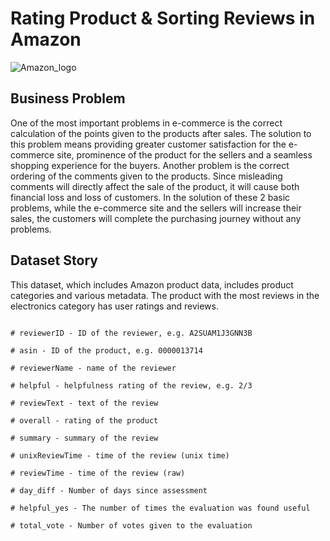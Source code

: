 # Rating Product & Sorting Reviews in Amazon


![Amazon_logo](https://user-images.githubusercontent.com/61653147/225285521-b1cd9e04-df8e-4406-afb2-180901c88474.svg)

## Business Problem

One of the most important problems in e-commerce is the correct calculation of the points given to the products after sales. The solution to this problem means providing greater customer satisfaction for the e-commerce site, prominence of the product for the sellers and a seamless shopping experience for the buyers. Another problem is the correct ordering of the comments given to the products. Since misleading comments will directly affect the sale of the product, it will cause both financial loss and loss of customers. In the solution of these 2 basic problems, while the e-commerce site and the sellers will increase their sales, the customers will complete the purchasing journey without any problems.


## Dataset Story

This dataset, which includes Amazon product data, includes product categories and various metadata. The product with the most reviews in the electronics category has user ratings and reviews.

```

# reviewerID - ID of the reviewer, e.g. A2SUAM1J3GNN3B

# asin - ID of the product, e.g. 0000013714

# reviewerName - name of the reviewer

# helpful - helpfulness rating of the review, e.g. 2/3

# reviewText - text of the review

# overall - rating of the product

# summary - summary of the review

# unixReviewTime - time of the review (unix time)

# reviewTime - time of the review (raw)

# day_diff - Number of days since assessment

# helpful_yes - The number of times the evaluation was found useful

# total_vote - Number of votes given to the evaluation

```
